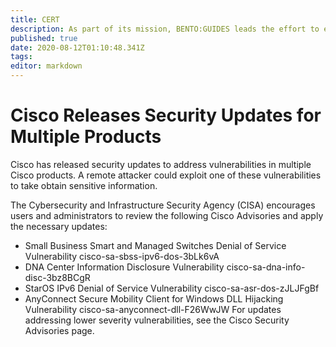 ```yaml
---
title: CERT
description: As part of its mission, BENTO:GUIDES leads the effort to enhance the security, resiliency, and reliability of our customer cybersecurity and communications infrastructure.
published: true
date: 2020-08-12T01:10:48.341Z
tags: 
editor: markdown
---
```


# Cisco Releases Security Updates for Multiple Products

Cisco has released security updates to address vulnerabilities in multiple Cisco products. A remote attacker could exploit one of these vulnerabilities to take obtain sensitive information.

The Cybersecurity and Infrastructure Security Agency (CISA) encourages users and administrators to review the following Cisco Advisories and apply the necessary updates:

- Small Business Smart and Managed Switches Denial of Service Vulnerability cisco-sa-sbss-ipv6-dos-3bLk6vA
- DNA Center Information Disclosure Vulnerability cisco-sa-dna-info-disc-3bz8BCgR
- StarOS IPv6 Denial of Service Vulnerability cisco-sa-asr-dos-zJLJFgBf
- AnyConnect Secure Mobility Client for Windows DLL Hijacking Vulnerability cisco-sa-anyconnect-dll-F26WwJW
For updates addressing lower severity vulnerabilities, see the Cisco Security Advisories page.